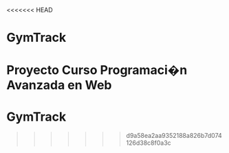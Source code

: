 <<<<<<< HEAD
# GymTrack
Proyecto Curso Programaci�n Avanzada en Web 
=======
# GymTrack
>>>>>>> d9a58ea2aa9352188a826b7d074126d38c8f0a3c
